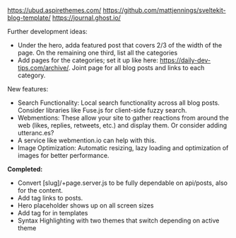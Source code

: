 https://ubud.aspirethemes.com/
https://github.com/mattjennings/sveltekit-blog-template/
https://journal.ghost.io/

Further development ideas: 
- Under the hero, adda featured post that covers 2/3 of the width of the page. On the remaining one third, list all the categories
- Add pages for the categories; set it up like here: https://daily-dev-tips.com/archive/. Joint page for all blog posts and links to each category.



New features: 
- Search Functionality: Local search functionality across all blog posts. Consider libraries like Fuse.js for client-side fuzzy search.
- Webmentions: These allow your site to gather reactions from around the web (likes, replies, retweets, etc.) and display them. Or consider adding utteranc.es?
- A service like webmention.io can help with this.
- Image Optimization: Automatic resizing, lazy loading and optimization of images for better performance.

**Completed:**
- Convert [slug]/+page.server.js to be fully dependable on api/posts, also for the content.
- Add tag links to posts.
- Hero placeholder shows up on all screen sizes
- Add <A> tag for in templates
- Syntax Highlighting with two themes that switch depending on active theme
